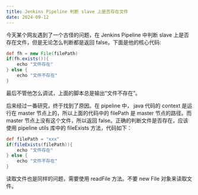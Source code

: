 ```yaml
---
title: Jenkins Pipeline 判断 slave 上是否存在文件
date: 2024-09-12
---
```


今天某个网友遇到了一个古怪的问题，在 Jenkins Pipeline 中判断 slave 上是否存在文件，但是无论怎么判断都是返回 false。下面是他的核心代码:
```groovy
def fh = new File(filePath)
if(fh.exists()){
    echo "文件存在"
} else {
    echo "文件不存在"
}
```
最后不管他怎么调试，上面的脚本总是输出“文件不存在”。

后来经过一番研究，终于找到了原因。在 pipeline 中， java 代码的 context 是运行在 master 节点上的，所以上面的代码中的 filePath 是 master 节点的路径。而 master 节点上没有这个文件，所以返回 false。正确的判断文件是否存在，应该使用 pipeline utils 库中的 fileExists 方法，代码如下：
```groovy
def filePath = "xxx"
if(fileExists(filePath)){
    echo "文件存在"
} else {
    echo "文件不存在"
}
```
读取文件也是同样的问题，需要使用 readFile 方法。不要 new File 对象来读取文件。
